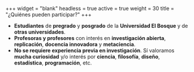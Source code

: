 +++
widget = "blank"
headless = true
active = true
weight = 30
title = "¿Quiénes pueden participar?"
+++

- **Estudiantes** de **pregrado** y **posgrado** de la **Universidad El Bosque** y de **otras universidades**.  
- **Profesoras y profesores** con interés en **investigación abierta**, **replicación**, **docencia innovadora** y **metaciencia**.  
- **No se requiere experiencia previa en investigación**. Sí valoramos **mucha curiosidad** y/o interés por **ciencia**, **filosofía**, **diseño**, **estadística**, **programación**, etc.
